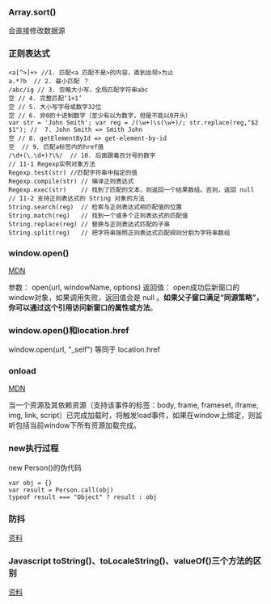 ### Array.sort()

会直接修改数据源

### 正则表达式

    <a[^>]+> //1. 匹配<a 匹配不是>的内容，直到出现>为止
    a.*?b  // 2. 最小匹配 ？ 
    /abc/ig // 3. 忽略大小写，全局匹配字符串abc
    空 // 4. 完整匹配‘1+1’
    空 // 5. 大小写字母或数字32位
    空 // 6. 非0的十进制数字（至少有以为数字，但是不能以0开头）
    var str = 'John Smith'; var reg = /(\w+)\s(\w+)/; str.replace(reg,"$2 $1"); //  7. John Smith => Smith John
    空 // 8. getElementById => get-element-by-id
    空  // 9. 匹配a标签内的href值
    /\d+(\.\d+)?\%/  // 10. 后面跟着百分号的数字
    // 11-1 Regexp实例对象方法
    Regexp.test(str) //匹配字符串中指定的值
    Regexp.compile(str) // 编译正则表达式
    Regexp.exec(str) 	// 找到了匹配的文本，则返回一个结果数组。否则，返回 null
    // 11-2 支持正则表达式的 String 对象的方法
    String.search(reg) 	// 检索与正则表达式相匹配值的位置
    String.match(reg)	// 找到一个或多个正则表达式的匹配值
    String.replace(reg) // 替换与正则表达式匹配的子串
    String.split(reg) 	// 把字符串按照正则表达式匹配规则分割为字符串数组
    
    
### window.open()

[MDN](https://developer.mozilla.org/zh-CN/docs/Web/API/Window/open)

参数： open(url, windowName, options)
返回值： open成功后新窗口的window对象，如果调用失败，返回值会是 null 。**如果父子窗口满足“同源策略”，你可以通过这个引用访问新窗口的属性或方法**。

### window.open()和location.href

window.open(url, "_self") 等同于 location.href

### onload

[MDN](https://developer.mozilla.org/en-US/docs/Web/API/Window/load_event)

当一个资源及其依赖资源（支持该事件的标签：body, frame, frameset, iframe, img, link, script）已完成加载时，将触发load事件，如果在window上绑定，则监听包括当前window下所有资源加载完成。

### new执行过程

new Person()的伪代码

    var obj = {}
    var result = Person.call(obj)
    typeof result === "Object" ? result : obj
    
    
###  防抖

[资料](https://segmentfault.com/a/1190000016261602)

### Javascript toString()、toLocaleString()、valueOf()三个方法的区别

[资料](https://www.cnblogs.com/niulina/p/5699031.html)


    

